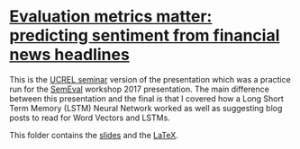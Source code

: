 # [Evaluation metrics matter: predicting sentiment from financial news headlines](https://aclanthology.coli.uni-saarland.de/papers/S17-2095/s17-2095)

This is the [UCREL seminar](http://ucrel.lancs.ac.uk/crs/) version of the presentation which was a practice run for the [SemEval](http://alt.qcri.org/semeval2017/task5/) workshop 2017 presentation. The main difference between this presentation and the final is that I covered how a Long Short Term Memory (LSTM) Neural Network worked as well as suggesting blog posts to read for Word Vectors and LSTMs.

This folder contains the [slides](./slides.pdf) and the [LaTeX](./LaTeX).
